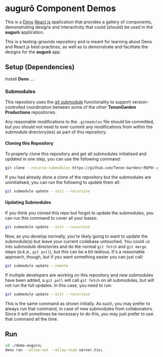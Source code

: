# augurō Component Demos

This is a [Deno]() [React.js]() application that provides a gallery of components, demonstrating designs and interactivity that could (should) be used in the __augurō__ application.

This is a testing-grounds repository and is meant for learning about Deno and React.js best-practices, as well as to demonstrate and facilitate the designs for the __augurō__ app.

## Setup (Dependencies)

Install __Deno__ ....

### Submodules

This repository uses the [git submodule](https://git-scm.com/book/en/v2/Git-Tools-Submodules) functionality to support version-controlled coordination between some of the other __TenonGarden Productions__ repositories.

Any reasonable modifications to the `.gitmodules` file should be committed, but you should not need to ever commit any modifications from within the submodule directory(ies) as part of this repository.

#### Cloning this Repository

To properly clone this repository and get all submodules initialised and updated in one step, you can use the following command:

```bash
git clone --recurse-submodules https://github.com/Tenon-Garden/<REPO>.git
```

If you had already done a clone of the repository but the submodules are uninitialised, you can run the following to update them all:

```bash
git submodule update --init --recursive
```

#### Updating Submodules

If you think you cloned this repo but forgot to update the submodules, you can run this command to cover all your bases:

```bash
git submodule update --init --recursive
```

Now, as you develop normally, you're likely going to want to update the submodule(s) but leave your current codebase untouched. You could `cd` into submodule directories and do the normal `git fetch` and `git merge` steps (_a.k.a._, `git pull`), but this can be a bit tedious. It's a reasonable approach, though, but if you want something easier you can just call:

```bash
git submodule update --remote
```

If multiple developers are working on this repository and new submodules have been added, a `git pull` will call `git fetch` on all submodules, but will not run the full updates. In this case, you need to run:

```bash
git submodule update --init --recursive
```

This is the same command as shown initially. As such, you may prefer to always run that command, in case of new submodules from collaborators. Since it will sometimes be necessary to do this, you may just prefer to use that command all the time.

## Run

```bash
cd ./demo-auguro;
deno run --allow-net --allow-read server.tsx;
```

